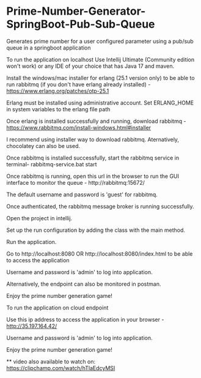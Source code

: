 # Prime-Number-Generator-SpringBoot-Pub-Sub-Queue
Generates prime number for a user configured parameter using a pub/sub queue in a springboot application

To run the application on localhost
Use Intellij Ultimate (Community edition won't work) or any IDE of your choice that has Java 17 and maven.

Install the windows/mac installer for erlang (25.1 version only) to be able to run rabbitmq (if you don't have erlang already installed) - https://www.erlang.org/patches/otp-25.1

Erlang must be installed using administrative account. Set ERLANG_HOME in system variables to the erlang file path 

Once erlang is installed successfully and running, download rabbitmq - https://www.rabbitmq.com/install-windows.html#installer

I recommend using installer way to download rabbitmq. Aternatively, chocolatey can also be used.

Once rabbitmq is installed successfully, start the rabbitmq service in terminal- rabbitmq-service.bat start

Once rabbitmq is running, open this url in the browser to run the GUI interface to monitor the queue - http://rabbitmq:15672/

The default username and password is 'guest' for rabbitmq.

Once authenticated, the rabbitmq message broker is running successfully.

Open the project in intellij. 

Set up the run configuration by adding the class with the main method.

Run the application.

Go to http://localhost:8080 OR http://localhost:8080/index.html to be able to access the application

Username and password is 'admin' to log into application.

Alternatively, the endpoint can also be monitored in postman.

Enjoy the prime number generation game!

To run the application on cloud endpoint


Use this ip address to access the application in your browser - http://35.197.164.42/

Username and password is 'admin' to log into application.

Enjoy the prime number generation game!

** video also available to watch on: https://clipchamp.com/watch/hTlaEdcyMSI
